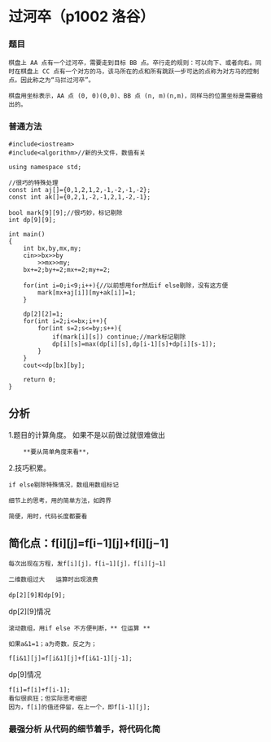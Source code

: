# 过河卒（p1002 洛谷）

### 题目

    棋盘上 AA 点有一个过河卒，需要走到目标 BB 点。卒行走的规则：可以向下、或者向右。同时在棋盘上 CC 点有一个对方的马，该马所在的点和所有跳跃一步可达的点称为对方马的控制点。因此称之为“马拦过河卒”。

    棋盘用坐标表示，AA 点 (0, 0)(0,0)、BB 点 (n, m)(n,m)，同样马的位置坐标是需要给出的。

### 普通方法
    #include<iostream>
    #include<algorithm>//新的头文件，数值有关 

    using namespace std;

    //很巧的特殊处理 
    const int aj[]={0,1,2,1,2,-1,-2,-1,-2}; 
    const int ak[]={0,2,1,-2,-1,2,1,-2,-1};

    bool mark[9][9];//很巧妙，标记剔除 
    int dp[9][9];

    int main()
    {
        int bx,by,mx,my;
        cin>>bx>>by
            >>mx>>my;
        bx+=2;by+=2;mx+=2;my+=2;
        
        for(int i=0;i<9;i++){//以前想用for然后if else剔除，没有这方便 
            mark[mx+aj[i]][my+ak[i]]=1;
        }
        
        dp[2][2]=1;
        for(int i=2;i<=bx;i++){
            for(int s=2;s<=by;s++){
                if(mark[i][s]) continue;//mark标记剔除 
                dp[i][s]=max(dp[i][s],dp[i-1][s]+dp[i][s-1]);
            }
        }
        cout<<dp[bx][by];
        
        return 0;
    }

## 分析
1.题目的计算角度。 如果不是以前做过就很难做出

        **要从简单角度来看**，

2.技巧积累。
    
    if else剔除特殊情况，数组用数组标记

    细节上的思考，用的简单方法，如跨界

    简便，用时，代码长度都要看

## 简化点：f[i][j]=f[i−1][j]+f[i][j−1]
    每次出现在方程，发f[i][j]，f[i−1][j]，f[i][j−1]

    二维数组过大   运算时出现浪费

    dp[2][9]和dp[9];

dp[2][9]情况

    滚动数组，用if else 不方便判断，** 位运算 **

    如果a&1=1；a为奇数，反之为；

    f[i&1][j]=f[i&1][j]+f[i&1-1][j-1];

dp[9]情况

    f[i]=f[i]+f[i-1];
    看似很疯狂；但实际思考细密
    因为，f[i]的值还停留，在上一个，即f[i-1][j];
### 最强分析 从代码的细节着手，将代码化简
    


    
 


